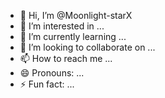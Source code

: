 - 👋 Hi, I’m @Moonlight-starX
- 👀 I’m interested in ...
- 🌱 I’m currently learning ...
- 💞️ I’m looking to collaborate on ...
- 📫 How to reach me ...
- 😄 Pronouns: ...
- ⚡ Fun fact: ...

<!---
Moonlight-starX/Moonlight-starX is a ✨ special ✨ repository because its `README.md` (this file) appears on your GitHub profile.
You can click the Preview link to take a look at your changes.
--->
